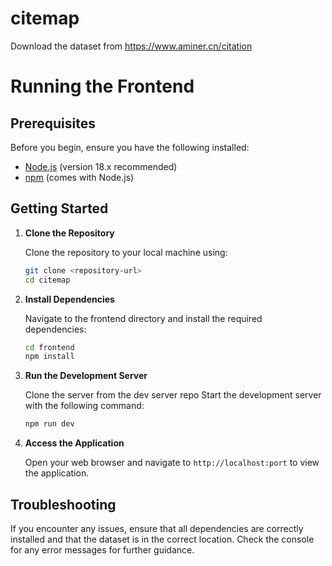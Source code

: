 # citemap

Download the dataset from https://www.aminer.cn/citation

# Running the Frontend

## Prerequisites

Before you begin, ensure you have the following installed:

- [Node.js](https://nodejs.org/) (version 18.x recommended)
- [npm](https://www.npmjs.com/) (comes with Node.js)

## Getting Started

1. **Clone the Repository**

   Clone the repository to your local machine using:

   ```bash
   git clone <repository-url>
   cd citemap
   ```

2. **Install Dependencies**

   Navigate to the frontend directory and install the required dependencies:

   ```bash
   cd frontend
   npm install
   ```

4. **Run the Development Server**

   Clone the  server from the dev server repo
   Start the development server with the following command:

   ```bash
   npm run dev
   ```

5. **Access the Application**

   Open your web browser and navigate to `http://localhost:port` to view the application.

## Troubleshooting

If you encounter any issues, ensure that all dependencies are correctly installed and that the dataset is in the correct location. Check the console for any error messages for further guidance.